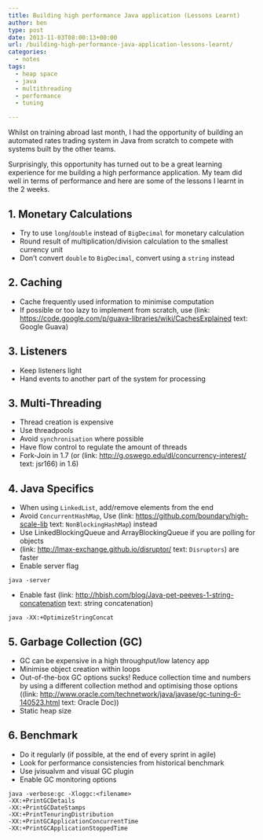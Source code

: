 ```yaml
---
title: Building high performance Java application (Lessons Learnt)
author: ben
type: post
date: 2013-11-03T08:00:13+00:00
url: /building-high-performance-java-application-lessons-learnt/
categories:
  - notes
tags:
  - heap space
  - java
  - multithreading
  - performance
  - tuning

---
```

Whilst on training abroad last month, I had the opportunity of building an automated rates trading system in Java from scratch to compete with systems built by the other teams.

Surprisingly, this opportunity has turned out to be a great learning experience for me building a high performance application. My team did well in terms of performance and here are some of the lessons I learnt in the 2 weeks.

## 1. Monetary Calculations

  * Try to use `long`/`double` instead of `BigDecimal` for monetary calculation
  * Round result of multiplication/division calculation to the smallest currency unit
  * Don&#8217;t convert `double` to `BigDecimal`, convert using a `string` instead

## 2. Caching

  * Cache frequently used information to minimise computation
  * If possible or too lazy to implement from scratch, use (link: https://code.google.com/p/guava-libraries/wiki/CachesExplained text: Google Guava)

## 3. Listeners

  * Keep listeners light
  * Hand events to another part of the system for processing

## 3. Multi-Threading

  * Thread creation is expensive
  * Use threadpools
  * Avoid `synchronisation` where possible
  * Have flow control to regulate the amount of threads
  * Fork-Join in 1.7 (or (link: http://g.oswego.edu/dl/concurrency-interest/ text: jsr166) in 1.6)

## 4. Java Specifics

  * When using `LinkedList`, add/remove elements from the end
  * Avoid `ConcurrentHashMap`, Use (link: https://github.com/boundary/high-scale-lib text: `NonBlockingHashMap`) instead
  * Use LinkedBlockingQueue and ArrayBlockingQueue if you are polling for objects
  * (link: http://lmax-exchange.github.io/disruptor/ text: `Disruptors`) are faster 
  * Enable server flag

```shell
java -server
```

  * Enable fast (link: http://hbish.com/blog/Java-pet-peeves-1-string-concatenation text: string concatenation)

```shell
java -XX:+OptimizeStringConcat
```

## 5. Garbage Collection (GC)

  * GC can be expensive in a high throughput/low latency app
  * Minimise object creation within loops
  * Out-of-the-box GC options sucks! Reduce collection time and numbers by using a different collection method and optimising those options ((link: http://www.oracle.com/technetwork/java/javase/gc-tuning-6-140523.html text: Oracle Doc))
  * Static heap size

## 6. Benchmark

  * Do it regularly (if possible, at the end of every sprint in agile)
  * Look for performance consistencies from historical benchmark
  * Use jvisualvm and visual GC plugin
  * Enable GC monitoring options

```shell
java -verbose:gc -Xloggc:<filename>
-XX:+PrintGCDetails
-XX:+PrintGCDateStamps
-XX:+PrintTenuringDistribution
-XX:+PrintGCApplicationConcurrentTime 
-XX:+PrintGCApplicationStoppedTime
```